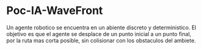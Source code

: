 # Poc-IA-WaveFront
Un agente robotico se encuentra en un abiente discreto y deterministico. El objetivo es que el agente se desplace de un punto inicial a un punto final, por la ruta mas corta posible, sin colisionar con los obstaculos del ambiete. 
